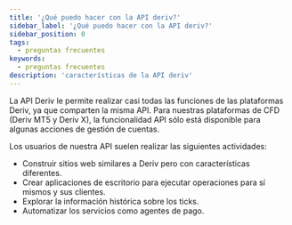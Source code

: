 ```yaml
---
title: '¿Qué puedo hacer con la API deriv?'
sidebar_label: '¿Qué puedo hacer con la API deriv?'
sidebar_position: 0
tags:
  - preguntas frecuentes
keywords:
  - preguntas frecuentes
description: 'características de la API deriv'
---
```


La API Deriv le permite realizar casi todas las funciones de las plataformas Deriv, ya que comparten la misma API. Para nuestras plataformas de CFD (Deriv MT5 y Deriv X), la funcionalidad API sólo está disponible para algunas acciones de gestión de cuentas.

Los usuarios de nuestra API suelen realizar las siguientes actividades:

- Construir sitios web similares a Deriv pero con características diferentes.
- Crear aplicaciones de escritorio para ejecutar operaciones para sí mismos y sus clientes.
- Explorar la información histórica sobre los ticks.
- Automatizar los servicios como agentes de pago.
